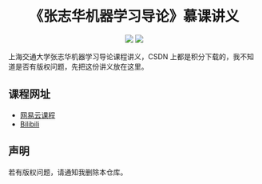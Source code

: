 <h1 align="center">《张志华机器学习导论》慕课讲义</h1>
<p align="center">
  <a href="https://study.163.com/course/courseMain.htm?courseId=1694003"><img src="https://img.shields.io/badge/%E7%BD%91%E6%98%93%E4%BA%91%E8%AF%BE%E5%A0%82-%E5%9C%A8%E7%BA%BF%E8%A7%82%E7%9C%8B-ff3f29"/></a>
  <a href="https://www.bilibili.com/video/av28148968"><img src="https://img.shields.io/badge/Bilibili-av28148968-ff69b4"/></a>
</p>

上海交通大学张志华机器学习导论课程讲义，CSDN 上都是积分下载的，我不知道是否有版权问题，先把这份讲义放在这里。

## 课程网址
- [网易云课程](https://study.163.com/course/courseMain.htm?courseId=1694003)
- [Bilibili](https://www.bilibili.com/video/av28148968)

## 声明
若有版权问题，请通知我删除本仓库。
